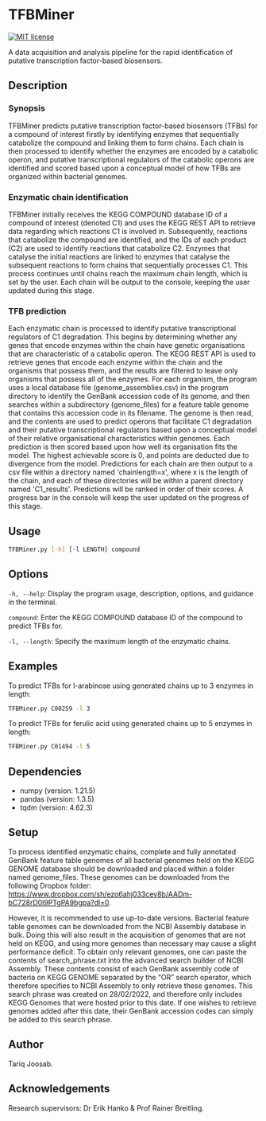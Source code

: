 # TFBMiner
[![MIT license](https://img.shields.io/badge/License-MIT-blue.svg)](https://lbesson.mit-license.org/)

A data acquisition and analysis pipeline for the rapid identification of putative transcription factor-based biosensors.
## Description

### Synopsis
TFBMiner predicts putative transcription factor-based biosensors (TFBs) for a compound of interest firstly by identifying enzymes that sequentially catabolize the compound and linking them to form chains. Each chain is then processed to identify whether the enzymes are encoded by a catabolic operon, and putative transcriptional regulators of the catabolic operons are identified and scored based upon a conceptual model of how TFBs are organized within bacterial genomes.

### Enzymatic chain identification
TFBMiner initially receives the KEGG COMPOUND database ID of a compound of interest (denoted C1) and uses the KEGG REST API to retrieve data regarding which reactions C1 is involved in. Subsequently, reactions that catabolize the compound are identified, and the IDs of each product (C2) are used to identify reactions that catabolize C2. Enzymes that catalyse the initial reactions are linked to enzymes that catalyse the subsequent reactions to form chains that sequentially processes C1. This process continues until chains reach the maximum chain length, which is set by the user. Each chain will be output to the console, keeping the user updated during this stage.

### TFB prediction
Each enzymatic chain is processed to identify putative transcriptional regulators of C1 degradation. This begins by determining whether any genes that encode enzymes within the chain have genetic organisations that are characteristic of a catabolic operon. The KEGG REST API is used to retrieve genes that encode each enzyme within the chain and the organisms that possess them, and the results are filtered to leave only organisms that possess all of the enzymes. For each organism, the program uses a local database file (genome_assemblies.csv) in the program directory to identify the GenBank accession code of its genome, and then searches within a subdirectory (genome_files) for a feature table genome that contains this accession code in its filename. The genome is then read, and the contents are used to predict operons that facilitate C1 degradation and their putative transcriptional regulators based upon a conceptual model of their relative organisational characteristics within genomes. Each prediction is then scored based upon how well its organisation fits the model. The highest achievable score is 0, and points are deducted due to divergence from the model. Predictions for each chain are then output to a csv file within a directory named 'chainlength=x', where x is the length of the chain, and each of these directories will be within a parent directory named 'C1_results'. Predictions will be ranked in order of their scores. A progress bar in the console will keep the user updated on the progress of this stage.

## Usage
```sh
TFBMiner.py [-h] [-l LENGTH] compound
```

## Options
```-h, --help```: Display the program usage, description, options, and guidance in the terminal.

```compound```: Enter the KEGG COMPOUND database ID of the compound to predict TFBs for.

```-l, --length```: Specify the maximum length of the enzymatic chains.

## Examples
To predict TFBs for l-arabinose using generated chains up to 3 enzymes in length:
```sh 
TFBMiner.py C00259 -l 3
```

To predict TFBs for ferulic acid using generated chains up to 5 enzymes in length:

```sh
TFBMiner.py C01494 -l 5
```

## Dependencies
- numpy (version: 1.21.5)
- pandas (version: 1.3.5)
- tqdm (version: 4.62.3)

## Setup
To process identified enzymatic chains, complete and fully annotated GenBank feature table genomes of all bacterial genomes held on the KEGG GENOME database should be downloaded and placed within a folder named genome_files. These genomes can be downloaded from the following Dropbox folder: https://www.dropbox.com/sh/ezo6ahj033cev8b/AADm-bC728rD0l9PTgPA9bgpa?dl=0. 

However, it is recommended to use up-to-date versions. Bacterial feature table genomes can be downloaded from the NCBI Assembly database in bulk. Doing this will also result in the acquisition of genomes that are not held on KEGG, and using more genomes than necessary may cause a slight performance deficit. To obtain only relevant genomes, one can paste the contents of search_phrase.txt into the advanced search builder of NCBI Assembly. These contents consist of each GenBank assembly code of bacteria on KEGG GENOME separated by the “OR” search operator, which therefore specifies to NCBI Assembly to only retrieve these genomes. This search phrase was created on 28/02/2022, and therefore only includes KEGG Genomes that were hosted prior to this date. If one wishes to retrieve genomes added after this date, their GenBank accession codes can simply be added to this search phrase.

## Author
Tariq Joosab.

## Acknowledgements
Research supervisors: Dr Erik Hanko & Prof Rainer Breitling.
